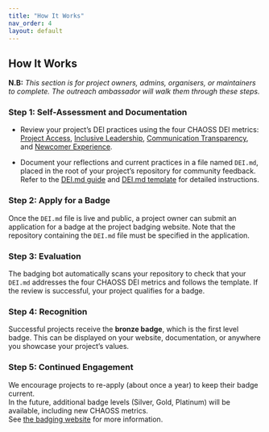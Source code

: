 ```yaml
---
title: "How It Works"
nav_order: 4
layout: default
---
```


## How It Works

**N.B:** _This section is for project owners, admins, organisers, or maintainers to complete. The outreach ambassador will walk them through these steps._

### Step 1: Self-Assessment and Documentation
- Review your project’s DEI practices using the four CHAOSS DEI metrics: [Project Access](https://chaoss.community/kb/metric-project-access/), [Inclusive Leadership](https://badging.chaoss.community/), [Communication Transparency](https://chaoss.community/kb/metric-communication-transparency/), and [Newcomer Experience](https://chaoss.community/kb/metric-newcomer-experience/).  

- Document your reflections and current practices in a file named `DEI.md`, placed in the root of your project’s repository for community feedback. Refer to the [DEI.md guide](https://github.com/badging/badging/blob/main/Guide.DEI.md) and [DEI.md template](https://github.com/badging/badging/blob/main/Template.DEI.md) for detailed instructions.

### Step 2: Apply for a Badge
Once the `DEI.md` file is live and public, a project owner can submit an application for a badge at the project badging website. Note that the repository containing the `DEI.md` file must be specified in the application.

### Step 3: Evaluation
The badging bot automatically scans your repository to check that your `DEI.md` addresses the four CHAOSS DEI metrics and follows the template. If the review is successful, your project qualifies for a badge.

### Step 4: Recognition
Successful projects receive the **bronze badge**, which is the first level badge. This can be displayed on your website, documentation, or anywhere you showcase your project’s values.

### Step 5: Continued Engagement
We encourage projects to re-apply (about once a year) to keep their badge current.  
In the future, additional badge levels (Silver, Gold, Platinum) will be available, including new CHAOSS metrics.  
See [the badging website](https://badging.chaoss.community/project-badging/) for more information.
